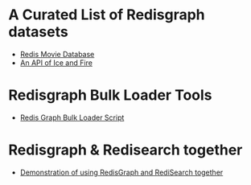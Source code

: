 # A Curated List of Redisgraph datasets

- [Redis Movie Database](https://github.com/Redis-Developer/redis-datasets/blob/master/redisgraph/datasets/redis-movie-database/README.md)
- [An API of Ice and Fire](https://anapioficeandfire.com/)


# Redisgraph Bulk Loader Tools

- [Redis Graph Bulk Loader Script](https://github.com/Redis-Developer/redis-datasets/tree/master/redisgraph/redisgraph-bulk-loader)

# Redisgraph & Redisearch together

-  [Demonstration of using RedisGraph and RediSearch together](https://github.com/stockholmux/conf19-search-graph-demo)
